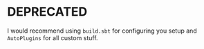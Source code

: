 # DEPRECATED

I would recommend using `build.sbt` for configuring you setup and `AutoPlugins` for
all custom stuff.
